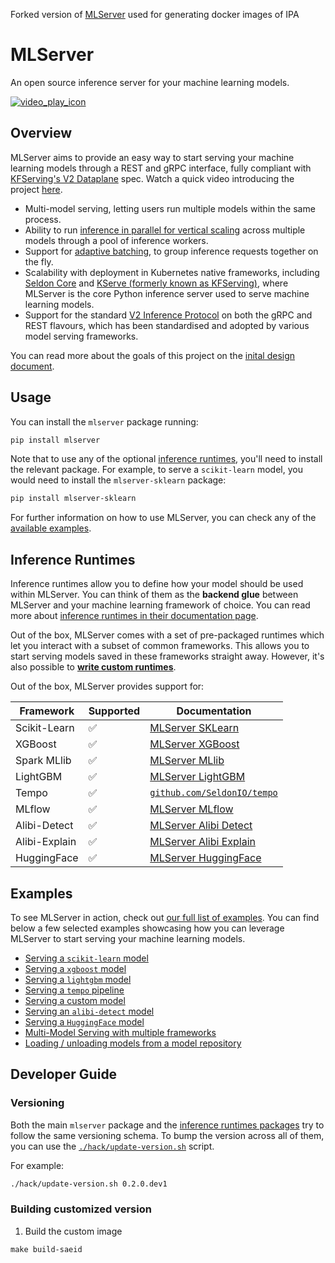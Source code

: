 Forked version of [MLServer](https://github.com/SeldonIO/MLServer) used for generating docker images of IPA


# MLServer

An open source inference server for your machine learning models.

[![video_play_icon](https://user-images.githubusercontent.com/10466106/151803854-75d17c32-541c-4eee-b589-d45b07ea486d.png)](https://www.youtube.com/watch?v=aZHe3z-8C_w)

## Overview

MLServer aims to provide an easy way to start serving your machine learning
models through a REST and gRPC interface, fully compliant with [KFServing's V2
Dataplane](https://docs.seldon.io/projects/seldon-core/en/latest/reference/apis/v2-protocol.html)
spec. Watch a quick video introducing the project [here](https://www.youtube.com/watch?v=aZHe3z-8C_w).

- Multi-model serving, letting users run multiple models within the same
  process.
- Ability to run [inference in parallel for vertical
  scaling](https://mlserver.readthedocs.io/en/latest/user-guide/parallel-inference.html)
  across multiple models through a pool of inference workers.
- Support for [adaptive
  batching](https://mlserver.readthedocs.io/en/latest/user-guide/adaptive-batching.html),
  to group inference requests together on the fly.
- Scalability with deployment in Kubernetes native frameworks, including
  [Seldon Core](https://docs.seldon.io/projects/seldon-core/en/latest/graph/protocols.html#v2-kfserving-protocol) and
  [KServe (formerly known as KFServing)](https://kserve.github.io/website/modelserving/v1beta1/sklearn/v2/), where
  MLServer is the core Python inference server used to serve machine learning
  models.
- Support for the standard [V2 Inference Protocol](https://docs.seldon.io/projects/seldon-core/en/latest/reference/apis/v2-protocol.html) on
  both the gRPC and REST flavours, which has been standardised and adopted by
  various model serving frameworks.

You can read more about the goals of this project on the [inital design
document](https://docs.google.com/document/d/1C2uf4SaAtwLTlBCciOhvdiKQ2Eay4U72VxAD4bXe7iU/edit?usp=sharing).

## Usage

You can install the `mlserver` package running:

```bash
pip install mlserver
```

Note that to use any of the optional [inference runtimes](#inference-runtimes),
you'll need to install the relevant package.
For example, to serve a `scikit-learn` model, you would need to install the
`mlserver-sklearn` package:

```bash
pip install mlserver-sklearn
```

For further information on how to use MLServer, you can check any of the
[available examples](#examples).

## Inference Runtimes

Inference runtimes allow you to define how your model should be used within
MLServer.
You can think of them as the **backend glue** between MLServer and your machine
learning framework of choice.
You can read more about [inference runtimes in their documentation
page](./docs/runtimes/index.md).

Out of the box, MLServer comes with a set of pre-packaged runtimes which let
you interact with a subset of common frameworks.
This allows you to start serving models saved in these frameworks straight
away.
However, it's also possible to **[write custom
runtimes](./docs/runtimes/custom.md)**.

Out of the box, MLServer provides support for:

| Framework     | Supported | Documentation                                                    |
| ------------- | --------- | ---------------------------------------------------------------- |
| Scikit-Learn  | ✅        | [MLServer SKLearn](./runtimes/sklearn)                           |
| XGBoost       | ✅        | [MLServer XGBoost](./runtimes/xgboost)                           |
| Spark MLlib   | ✅        | [MLServer MLlib](./runtimes/mllib)                               |
| LightGBM      | ✅        | [MLServer LightGBM](./runtimes/lightgbm)                         |
| Tempo         | ✅        | [`github.com/SeldonIO/tempo`](https://github.com/SeldonIO/tempo) |
| MLflow        | ✅        | [MLServer MLflow](./runtimes/mlflow)                             |
| Alibi-Detect  | ✅        | [MLServer Alibi Detect](./runtimes/alibi-detect)                 |
| Alibi-Explain | ✅        | [MLServer Alibi Explain](./runtimes/alibi-explain)               |
| HuggingFace   | ✅        | [MLServer HuggingFace](./runtimes/huggingface)                   |

## Examples

To see MLServer in action, check out [our full list of
examples](./docs/examples/index.md).
You can find below a few selected examples showcasing how you can leverage
MLServer to start serving your machine learning models.

- [Serving a `scikit-learn` model](./docs/examples/sklearn/README.md)
- [Serving a `xgboost` model](./docs/examples/xgboost/README.md)
- [Serving a `lightgbm` model](./docs/examples/lightgbm/README.md)
- [Serving a `tempo` pipeline](./docs/examples/tempo/README.md)
- [Serving a custom model](./docs/examples/custom/README.md)
- [Serving an `alibi-detect` model](./docs/examples/alibi-detect/README.md)
- [Serving a `HuggingFace` model](./docs/examples/huggingface/README.md)
- [Multi-Model Serving with multiple frameworks](./docs/examples/mms/README.md)
- [Loading / unloading models from a model repository](./docs/examples/model-repository/README.md)

## Developer Guide

### Versioning

Both the main `mlserver` package and the [inference runtimes
packages](./docs/runtimes/index.md) try to follow the same versioning schema.
To bump the version across all of them, you can use the
[`./hack/update-version.sh`](./hack/update-version.sh) script.

For example:

```bash
./hack/update-version.sh 0.2.0.dev1
```

### Building customized version
1. Build the custom image
```
make build-saeid
```
